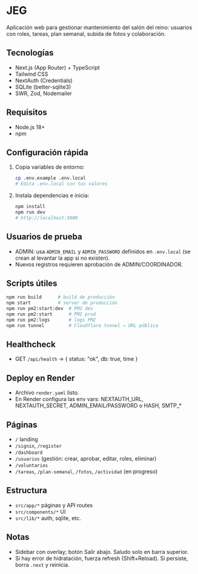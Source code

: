 # JEG

Aplicación web para gestionar mantenimiento del salón del reino: usuarios con roles, tareas, plan semanal, subida de fotos y colaboración.

## Tecnologías

- Next.js (App Router) + TypeScript
- Tailwind CSS
- NextAuth (Credentials)
- SQLite (better-sqlite3)
- SWR, Zod, Nodemailer

## Requisitos

- Node.js 18+
- npm

## Configuración rápida

1. Copia variables de entorno:

    ```bash
    cp .env.example .env.local
    # Edita .env.local con tus valores
    ```

2. Instala dependencias e inicia:

    ```bash
    npm install
    npm run dev
    # http://localhost:3000
    ```

## Usuarios de prueba

- ADMIN: usa `ADMIN_EMAIL` y `ADMIN_PASSWORD` definidos en `.env.local` (se crean al levantar la app si no existen).
- Nuevos registros requieren aprobación de ADMIN/COORDINADOR.

## Scripts útiles

```bash
npm run build      # build de producción
npm start          # server de producción
npm run pm2:start:dev  # PM2 dev
npm run pm2:start      # PM2 prod
npm run pm2:logs       # logs PM2
npm run tunnel         # Cloudflare tunnel → URL pública
```

## Healthcheck

- GET `/api/health` → { status: "ok", db: true, time }

## Deploy en Render

- Archivo `render.yaml` listo.
- En Render configura las env vars: NEXTAUTH_URL, NEXTAUTH_SECRET, ADMIN_EMAIL/PASSWORD o HASH, SMTP_*

## Páginas

- `/` landing
- `/signin`, `/register`
- `/dashboard`
- `/usuarios` (gestión: crear, aprobar, editar, roles, eliminar)
- `/voluntarios`
- `/tareas`, `/plan-semanal`, `/fotos`, `/actividad` (en progreso)

## Estructura

- `src/app/*` páginas y API routes
- `src/components/*` UI
- `src/lib/*` auth, sqlite, etc.

## Notas

- Sidebar con overlay; botón Salir abajo. Saludo solo en barra superior.
- Si hay error de hidratación, fuerza refresh (Shift+Reload). Si persiste, borra `.next` y reinicia.
